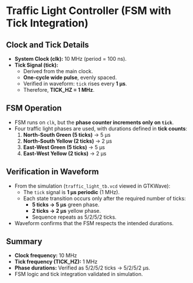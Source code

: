 # Traffic Light Controller (FSM with Tick Integration)

## Clock and Tick Details
- **System Clock (clk):** 10 MHz (period = 100 ns).
- **Tick Signal (tick):**
  - Derived from the main clock.
  - **One-cycle wide pulse**, evenly spaced.
  - Verified in waveform: `tick` rises every **1 µs**.
  - Therefore, **TICK_HZ = 1 MHz**.

## FSM Operation
- FSM runs on `clk`, but the **phase counter increments only on `tick`**.
- Four traffic light phases are used, with durations defined in **tick counts**:
  1. **North-South Green (5 ticks)** → 5 µs  
  2. **North-South Yellow (2 ticks)** → 2 µs  
  3. **East-West Green (5 ticks)** → 5 µs  
  4. **East-West Yellow (2 ticks)** → 2 µs  

## Verification in Waveform
- From the simulation (`traffic_light_tb.vcd` viewed in GTKWave):
  - The `tick` signal is **1 µs periodic** (1 MHz).
  - Each state transition occurs only after the required number of ticks:
    - **5 ticks → 5 µs** green phase.
    - **2 ticks → 2 µs** yellow phase.
    - Sequence repeats as 5/2/5/2 ticks.
- Waveform confirms that the FSM respects the intended durations.

## Summary
- **Clock frequency:** 10 MHz  
- **Tick frequency (TICK_HZ):** 1 MHz  
- **Phase durations:** Verified as 5/2/5/2 ticks → 5/2/5/2 µs.  
- FSM logic and tick integration validated in simulation.
